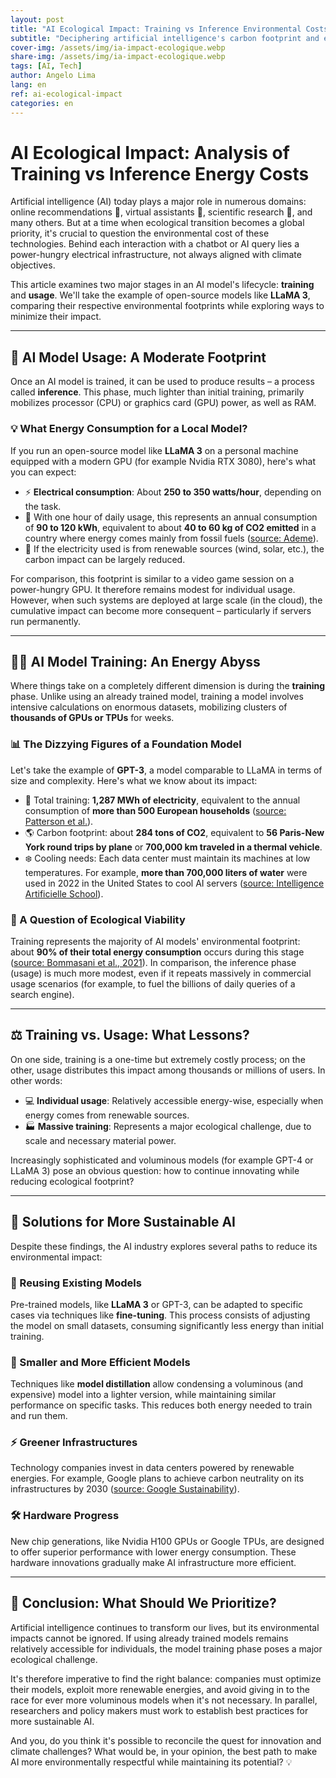 ```yaml
---
layout: post
title: "AI Ecological Impact: Training vs Inference Environmental Costs"
subtitle: "Deciphering artificial intelligence's carbon footprint and exploring sustainable paths"
cover-img: /assets/img/ia-impact-ecologique.webp
share-img: /assets/img/ia-impact-ecologique.webp
tags: [AI, Tech]
author: Angelo Lima
lang: en
ref: ai-ecological-impact
categories: en
---
```


# AI Ecological Impact: Analysis of Training vs Inference Energy Costs

Artificial intelligence (AI) today plays a major role in numerous domains: online recommendations 🎥, virtual assistants 📱, scientific research 🔬, and many others. But at a time when ecological transition becomes a global priority, it's crucial to question the environmental cost of these technologies. Behind each interaction with a chatbot or AI query lies a power-hungry electrical infrastructure, not always aligned with climate objectives.

This article examines two major stages in an AI model's lifecycle: **training** and **usage**. We'll take the example of open-source models like **LLaMA 3**, comparing their respective environmental footprints while exploring ways to minimize their impact.

---

## 🔄 AI Model Usage: A Moderate Footprint

Once an AI model is trained, it can be used to produce results – a process called **inference**. This phase, much lighter than initial training, primarily mobilizes processor (CPU) or graphics card (GPU) power, as well as RAM.

### 💡 What Energy Consumption for a Local Model?

If you run an open-source model like **LLaMA 3** on a personal machine equipped with a modern GPU (for example Nvidia RTX 3080), here's what you can expect:

- ⚡ **Electrical consumption**: About **250 to 350 watts/hour**, depending on the task.
- 💨 With one hour of daily usage, this represents an annual consumption of **90 to 120 kWh**, equivalent to about **40 to 60 kg of CO2 emitted** in a country where energy comes mainly from fossil fuels ([source: Ademe](https://www.ademe.fr)).
- 🌱 If the electricity used is from renewable sources (wind, solar, etc.), the carbon impact can be largely reduced.

For comparison, this footprint is similar to a video game session on a power-hungry GPU. It therefore remains modest for individual usage. However, when such systems are deployed at large scale (in the cloud), the cumulative impact can become more consequent – particularly if servers run permanently.

---

## 🏋️‍♂️ AI Model Training: An Energy Abyss

Where things take on a completely different dimension is during the **training** phase. Unlike using an already trained model, training a model involves intensive calculations on enormous datasets, mobilizing clusters of **thousands of GPUs or TPUs** for weeks.

### 📊 The Dizzying Figures of a Foundation Model

Let's take the example of **GPT-3**, a model comparable to LLaMA in terms of size and complexity. Here's what we know about its impact:

- 🔌 Total training: **1,287 MWh of electricity**, equivalent to the annual consumption of **more than 500 European households** ([source: Patterson et al.](https://arxiv.org/abs/2104.10350)).
- 🌎 Carbon footprint: about **284 tons of CO2**, equivalent to **56 Paris-New York round trips by plane** or **700,000 km traveled in a thermal vehicle**.
- ❄️ Cooling needs: Each data center must maintain its machines at low temperatures. For example, **more than 700,000 liters of water** were used in 2022 in the United States to cool AI servers ([source: Intelligence Artificielle School](https://www.intelligence-artificielle-school.com/)).

### 🛑 A Question of Ecological Viability

Training represents the majority of AI models' environmental footprint: about **90% of their total energy consumption** occurs during this stage ([source: Bommasani et al., 2021](https://arxiv.org/abs/2108.07258)). In comparison, the inference phase (usage) is much more modest, even if it repeats massively in commercial usage scenarios (for example, to fuel the billions of daily queries of a search engine).

---

## ⚖️ Training vs. Usage: What Lessons?

On one side, training is a one-time but extremely costly process; on the other, usage distributes this impact among thousands or millions of users. In other words:

- 💻 **Individual usage**: Relatively accessible energy-wise, especially when energy comes from renewable sources.
- 🏭 **Massive training**: Represents a major ecological challenge, due to scale and necessary material power.

Increasingly sophisticated and voluminous models (for example GPT-4 or LLaMA 3) pose an obvious question: how to continue innovating while reducing ecological footprint?

---

## 🌱 Solutions for More Sustainable AI

Despite these findings, the AI industry explores several paths to reduce its environmental impact:

### 🔄 Reusing Existing Models
Pre-trained models, like **LLaMA 3** or GPT-3, can be adapted to specific cases via techniques like **fine-tuning**. This process consists of adjusting the model on small datasets, consuming significantly less energy than initial training.

### 🧠 Smaller and More Efficient Models
Techniques like **model distillation** allow condensing a voluminous (and expensive) model into a lighter version, while maintaining similar performance on specific tasks. This reduces both energy needed to train and run them.

### ⚡ Greener Infrastructures
Technology companies invest in data centers powered by renewable energies. For example, Google plans to achieve carbon neutrality on its infrastructures by 2030 ([source: Google Sustainability](https://sustainability.google/)).

### 🛠️ Hardware Progress
New chip generations, like Nvidia H100 GPUs or Google TPUs, are designed to offer superior performance with lower energy consumption. These hardware innovations gradually make AI infrastructure more efficient.

---

## 🤔 Conclusion: What Should We Prioritize?

Artificial intelligence continues to transform our lives, but its environmental impacts cannot be ignored. If using already trained models remains relatively accessible for individuals, the model training phase poses a major ecological challenge.

It's therefore imperative to find the right balance: companies must optimize their models, exploit more renewable energies, and avoid giving in to the race for ever more voluminous models when it's not necessary. In parallel, researchers and policy makers must work to establish best practices for more sustainable AI.

And you, do you think it's possible to reconcile the quest for innovation and climate challenges? What would be, in your opinion, the best path to make AI more environmentally respectful while maintaining its potential? 💡
